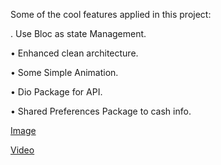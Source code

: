 Some of the cool features applied in this project:

. Use Bloc as state Management.

• Enhanced clean architecture.

• Some Simple Animation.

• Dio Package for API.

• Shared Preferences Package to cash info.

[Image](
https://drive.google.com/file/d/16osxo4wYtlOLIq8b-6T_7P7nAbKg91-S/view?usp=drivesdk
)

[Video](
https://drive.google.com/file/d/16k1HPNpEEMrCUN70dpxObQBefNTR0ers/view?usp=drivesdk
)
